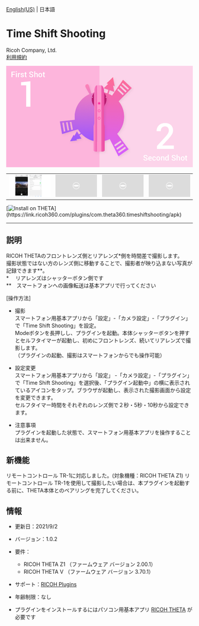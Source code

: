 [English(US)](README.md) | 日本語

# Time Shift Shooting
Ricoh Company, Ltd.  
[利用規約](https://theta360.com/en/legal/terms_of_use_plugins/)

<div align="center">
 <img src="1.png">
 <table>
  <tr>
   <td><img src="2.png"></td>
   <td><img src="../../resources/common/img/noimg.png"></td>
   <td><img src="../../resources/common/img/noimg.png"></td>
   <td><img src="../../resources/common/img/noimg.png"></td>
  </tr>
 </table>
</div>

[![Install on THETA](https://assets.ricoh360.com/image/upload/v1/front/theta/install-button.svg?)](https://link.ricoh360.com/plugins/com.theta360.timeshiftshooting/apk)

***

## 説明
RICOH THETAのフロントレンズ側とリアレンズ*側を時間差で撮影します。  
撮影状態ではない方のレンズ側に移動することで、撮影者が映り込まない写真が記録できます**。  
*　 リアレンズはシャッターボタン側です  
**　スマートフォンへの画像転送は基本アプリで行ってください  
  
[操作方法]  
  
- 撮影  
スマートフォン用基本アプリから「設定」-「カメラ設定」-「プラグイン」で「Time Shift Shooting」を設定。  
Modeボタンを長押しし、プラグインを起動。本体シャッターボタンを押すとセルフタイマーが起動し、初めにフロントレンズ、続いてリアレンズで撮影します。  
（プラグインの起動、撮影はスマートフォンからでも操作可能）  

- 設定変更  
スマートフォン用基本アプリから「設定」 -「カメラ設定」-「プラグイン」で「Time Shift Shooting」を選択後、「プラグイン起動中」の横に表示されているアイコンをタップ。ブラウザが起動し、表示された撮影画面から設定を変更できます。  
セルフタイマー時間をそれぞれのレンズ側で２秒・5秒・10秒から設定できます。  

- 注意事項  
プラグインを起動した状態で、スマートフォン用基本アプリを操作することは出来ません。  

## 新機能
リモートコントロール TR-1に対応しました。(対象機種：RICOH THETA Z1)
リモートコントロール TR-1を使用して撮影したい場合は、本プラグインを起動する前に、THETA本体とのペアリングを完了してください。

## 情報
  * 更新日：2021/9/2
  * バージョン：1.0.2
  * 要件：
    * RICOH THETA Z1 （ファームウェア バージョン 2.00.1）
    * RICOH THETA V （ファームウェア バージョン 3.70.1）
  * サポート：[RICOH Plugins](https://support.theta360.com/ja/)
  * 年齢制限：なし

* プラグインをインストールするにはパソコン用基本アプリ [RICOH THETA](https://theta360.com/ja/about/application/pc.html#app-detail-01) が必要です
